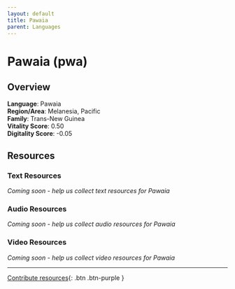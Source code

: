 ```yaml
---
layout: default
title: Pawaia
parent: Languages
---
```


# Pawaia (pwa)

## Overview

**Language**: Pawaia  
**Region/Area**: Melanesia, Pacific  
**Family**: Trans-New Guinea  
**Vitality Score**: 0.50  
**Digitality Score**: -0.05  

## Resources

### Text Resources
*Coming soon - help us collect text resources for Pawaia*

### Audio Resources
*Coming soon - help us collect audio resources for Pawaia*

### Video Resources
*Coming soon - help us collect video resources for Pawaia*

---

[Contribute resources](https://fairtrain.github.io/){: .btn .btn-purple }
